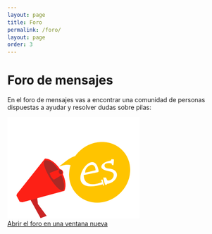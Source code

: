 ```yaml
---
layout: page
title: Foro
permalink: /foro/
layout: page
order: 3
---
```


# Foro de mensajes

<p>
En el foro de mensajes vas a encontrar una comunidad de personas dispuestas a ayudar y resolver dudas sobre pilas:
</p>

<div class="tc w-100">
  <p>
    <a href="http://foro.pilas-engine.com.ar" target="blank" class="dim link"><img src="/assets/caracteristicas/completamente-castellano.png"><br/>Abrir el foro en una ventana nueva</a>
  </p>
</div>
